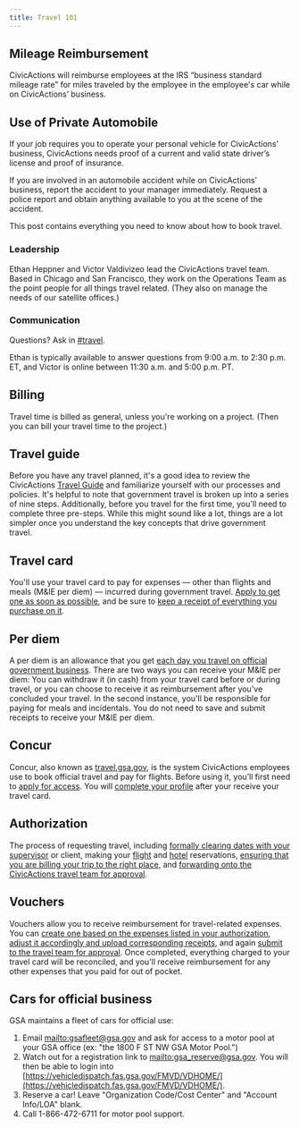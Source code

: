 ```yaml
---
title: Travel 101
---
```


<!-- TODO: Begin CA:Handbook -->

## <a name="mileage"></a>Mileage Reimbursement
CivicActions will reimburse employees at the IRS “business standard mileage rate” for miles traveled by the employee in the employee's car while on CivicActions’ business.

## <a name="private-automobile"></a>Use of Private Automobile
If your job requires you to operate your personal vehicle for CivicActions’ business, CivicActions needs proof of a current and valid state driver’s license and proof of insurance.

If you are involved in an automobile accident while on CivicActions’ business, report the accident to your manager immediately. Request a police report and obtain anything available to you at the scene of the accident.

<!-- TODO: End CA:Handbook -->

This post contains everything you need to know about how to book travel.

### Leadership

Ethan Heppner and Victor Valdivizeo lead the CivicActions travel team. Based in Chicago and San Francisco, they work on the Operations Team as the point people for all things travel related. (They also on manage the needs of our satellite offices.)

### Communication

Questions? Ask in [#travel](https://civicactions.slack.com/messages/travel/).

Ethan is typically available to answer questions from 9:00 a.m. to 2:30 p.m. ET, and Victor is online between 11:30 a.m. and 5:00 p.m. PT.

## Billing

Travel time is billed as general, unless you're working on a project. (Then you can bill your travel time to the project.)

## Travel guide

Before you have any travel planned, it's a good idea to review the CivicActions [Travel Guide](https://docs.google.com/drawings/d/14sMYGW2_Js8bnMAWApfD1srAX7H9J5Ydz1ff85A_8LU/edit?pli=1) and familiarize yourself with our processes and policies. It's helpful to note that government travel is broken up into a series of nine steps. Additionally, before you travel for the first time, you'll need to complete three pre-steps. While this might sound like a lot, things are a lot simpler once you understand the key concepts that drive government travel.

## Travel card

You'll use your travel card to pay for expenses &mdash; other than flights and meals (M&amp;IE per diem) &mdash; incurred during government travel. [Apply to get one as soon as possible](https://docs.google.com/drawings/d/1h6a84Jp8f9y9xDRTwh-x2a8jfpFr7G2PCC8XmwRwPUI/edit), and be sure to [keep a receipt of everything you purchase on it](https://docs.google.com/drawings/d/11FrznZpYaORFfkCPiyPdoe97sHs5-W1sV3sL16FQ40o/edit).

## Per diem

A per diem is an allowance that you get [each day you travel on official government business](https://docs.google.com/drawings/d/11FrznZpYaORFfkCPiyPdoe97sHs5-W1sV3sL16FQ40o/edit). There are two ways you can receive your M&IE per diem: You can withdraw it (in cash) from your travel card before or during travel, or you can choose to receive it as reimbursement after you've concluded your travel. In the second instance, you'll be responsible for paying for meals and incidentals. You do not need to save and submit receipts to receive your M&IE per diem. 

## Concur

Concur, also known as [travel.gsa.gov](https://travel.gsa.gov), is the system CivicActions employees use to book official travel and pay for flights. Before using it, you&rsquo;ll first need to [apply for access](https://docs.google.com/drawings/d/1C3epcdesOu9VExSnt4A2vGLzb7VQq9uzecqLXn6TyCE/edit). You will [complete your profile](https://docs.google.com/drawings/d/1eP5E7Tq1K4Iva7aNSHjLukJcZzD2Cdkf6LCoEDRzsFM/edit) after your receive your travel card.

## Authorization

The process of requesting travel, including [formally clearing dates with your supervisor](https://docs.google.com/drawings/d/12pOZyfuGX6J1c-kqHUXe9MZCjU4P2E96VApbyoo4O5I/edit) or client, making your [flight](https://docs.google.com/drawings/d/1iE0PcYeB0IKMX2bpEQDC4lgtjp3vkUQydbZxWx2dGW0/edit) and [hotel](https://docs.google.com/drawings/d/1_s7EHcQby0lwftF2Dmcf68BVaSm5IdXkx6qnRhf8YVQ/edit) reservations, [ensuring that you are billing your trip to the right place](https://docs.google.com/drawings/d/18-tr2YEexZEnSv3-bkpnEZ99-ri3zflkVSgPe7Exubk/edit), and [forwarding onto the CivicActions travel team for approval](https://docs.google.com/drawings/d/1fdJn-eTvaWSnWnbx0mqj1Uj4XZnKwJDFFnN8lARIRnk/edit).

## Vouchers

Vouchers allow you to receive reimbursement for travel-related expenses. You can [create one based on the expenses listed in your authorization](https://docs.google.com/drawings/d/1YppherLdZauBC7CIOGOyuXjvCG2nRrb0VasJCZxGuCM/edit), [adjust it accordingly and upload corresponding receipts](https://docs.google.com/drawings/d/1L9BkjIsyJvtM-TeRJzNP71jkzVfoFcCx6Cls-9AFsSA/edit), and again [submit to the travel team for approval](https://docs.google.com/drawings/d/1Db_jwvFz_OG-rc8BTqjqaD8F5bR_Ekwpz50ODxqImgo/edit). Once completed, everything charged to your travel card will be reconciled, and you'll receive reimbursement for any other expenses that you paid for out of pocket.

## Cars for official business

GSA maintains a fleet of cars for official use:

1. Email <mailto:gsafleet@gsa.gov> and ask for access to a motor pool at your GSA office (ex: "the 1800 F ST NW GSA Motor Pool.")
1. Watch out for a registration link to <mailto:gsa_reserve@gsa.gov>. You will then be able to login into [https://vehicledispatch.fas.gsa.gov/FMVD/VDHOME/](https://vehicledispatch.fas.gsa.gov/FMVD/VDHOME/).
1. Reserve a car! Leave "Organization Code/Cost Center" and "Account Info/LOA" blank.
1. Call 1-866-472-6711 for motor pool support.
